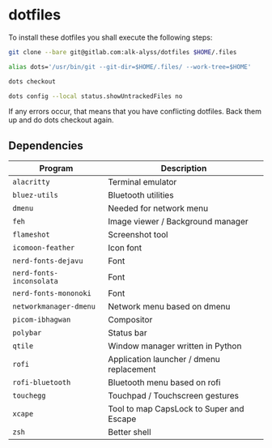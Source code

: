 # dotfiles

To install these dotfiles you shall execute the following steps:

```bash
git clone --bare git@gitlab.com:alk-alyss/dotfiles $HOME/.files

alias dots='/usr/bin/git --git-dir=$HOME/.files/ --work-tree=$HOME'

dots checkout

dots config --local status.showUntrackedFiles no
```

If any errors occur, that means that you have conflicting dotfiles. Back them up and do dots checkout again.

## Dependencies

| Program                  | Description                              |
| ------------------------ | ---------------------------------------- |
| `alacritty`              | Terminal emulator                        |
| `bluez-utils`            | Bluetooth utilities                      |
| `dmenu`                  | Needed for network menu                  |
| `feh`                    | Image viewer / Background manager        |
| `flameshot`              | Screenshot tool                          |
| `icomoon-feather`        | Icon font                                |
| `nerd-fonts-dejavu`      | Font                                     |
| `nerd-fonts-inconsolata` | Font                                     |
| `nerd-fonts-mononoki`    | Font                                     |
| `networkmanager-dmenu`   | Network menu based on dmenu              |
| `picom-ibhagwan`         | Compositor                               |
| `polybar`                | Status bar                               |
| `qtile`                  | Window manager written in Python         |
| `rofi`                   | Application launcher / dmenu replacement |
| `rofi-bluetooth`         | Bluetooth menu based on rofi             |
| `touchegg`               | Touchpad / Touchscreen gestures          |
| `xcape`                  | Tool to map CapsLock to Super and Escape |
| `zsh`                    | Better shell                             |
